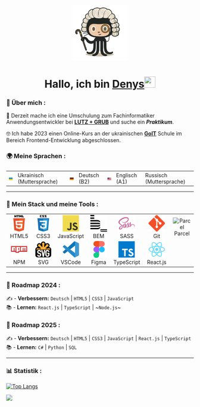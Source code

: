 <div align="center">
<img src="./images/octocat.png" width="150"/>
  
<h1 align="center">Hallo, ich bin <a href="https://github.com/lordponchik" target="_blank">Denys</a><img src="https://github.com/blackcater/blackcater/raw/main/images/Hi.gif" width="30" height="30"/></h1>
</div>

### 📖 Über mich : 
🧠 Derzeit mache ich eine Umschulung zum Fachinformatiker Anwendungsentwickler bei **[LUTZ + GRUB](https://www.lutzundgrub.de/)** und suche ein **_Praktikum_**.

🤓 Ich habe 2023 einen Online-Kurs an der ukrainischen **[GoIT](https://goit.global/ua/)** Schule im Bereich Frontend-Entwicklung abgeschlossen.

### 🌍 Meine Sprachen :

<table style="display: flex; align-items: flex-start; align: center;">
  <tr>
    <td><img src="./images/flags/flag_ukraine.jpg" width="40"/></td>
    <td>Ukrainisch (Muttersprache)</td>
      <td><img src="./images/flags/flag_germany.jpg" width="40"/></td>
    <td>Deutsch (B2)</td>    
<td><img src="./images/flags/flag_usa.jpg" width="40"/></td>
    <td>Englisch (A1)</td>
        <td>Russisch (Muttersprache)</td>    
  </tr>
</table>

---
  
### 🔨 Mein Stack und meine Tools :

<table>
  <tr>
     <td align="center"  width="90">
         <img src="./images/icons/stack/html5.svg" alt="HTML5" width="45" height="45"/>
      <br>HTML5
    </td>
    <td align="center" width="90">
        <img src="./images/icons/stack/css3.svg" alt="CSS3" width="45" height="45"/>
      <br>CSS3
    </td>
    <td align="center" width="90">
         <img src="./images/icons/stack/javascript.svg" alt="JS" width="45" height="45"/>
      <br>JavaScript
    </td>
    <td align="center" width="90">
        <img src="./images/icons/stack/bem.svg" alt="BEM" width="45" height="45"/>
      <br>BEM
    </td>
    <td align="center" width="90">
        <img src="./images/icons/stack/sass.svg" alt="SASS" width="45" height="45"/>
      <br>SASS
    </td>
    <td align="center" width="90">
        <img src="./images/icons/stack/git.svg" alt="Git" width="45" height="45"/>
      <br>Git
    </td>
        <td align="center" width="90">
        <img src="./images/icons/stack/parcel.avif" alt="Parcel" width="45" height="45"/>
      <br>Parcel
    </td>
  </tr>
  <tr>
    <td align="center" width="90">
      <img src="./images/icons/stack/npm.svg" alt="NPM" width="45" height="45"/>
      <br>NPM
    </td>
        <td align="center" width="90">
       <img src="./images/icons/stack/svg.png" alt="SVG" width="45" height="45"/>
      <br>SVG
      </td>
    <td align="center" width="90">
        <img src="./images/icons/stack/vscode.svg" alt="VSCode" width="45" height="45"/>
      <br>VSCode
    </td>      
  <td align="center" width="90">
        <img src="./images/icons/stack/figma.svg" alt="Figma" width="45" height="45"/>
      <br>Figma
     </td>
    <td align="center" width="90">
        <img src="./images/icons/stack/typescript.svg" alt="TS" width="45" height="45"/>
      <br>TypeScript
    </td>
    <td align="center" width="90">
        <img src="./images/icons/stack/react.svg" alt="React.js" width="45" height="45"/>
      <br>React.js
    </td>
    </tr>
</table>

---

### 🚀 Roadmap 2024 :

✍️ - **Verbessern:** `Deutsch` | `HTML5` | `CSS3` | `JavaScript` <br>
📚 - **Lernen:** `React.js` | `TypeScript` | ~`Node.js`~ <br>

### 🚀 Roadmap 2025 :

✍️ - **Verbessern:** `Deutsch` | `HTML5` | `CSS3` | `JavaScript` | `React.js` | `TypeScript` <br>
📚 - **Lernen:** `C#` | `Python` | `SQL` <br>

---

### 📊 Statistik :

[![Top Langs](https://github-readme-stats.vercel.app/api/top-langs/?username=lordponchik&layout=compact&locale=de&card_width=400&theme=aura_dark)](https://github.com/lordponchik/github-readme-stats)  

<img src="https://www.codewars.com/users/LordPonchik/badges/large">
